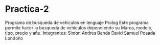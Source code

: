 # Practica-2
Programa de busqueda de vehiculos en lenguaje Prolog 
Este programa permite hacer la busqueda de vehiculos dependiendo su Marca, modelo, tipo, precio y año. 
Integrantes: 
Simon Andres Banda David 
Samuel Posada Londoño
